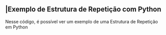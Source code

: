  ## |Exemplo de Estrutura de Repetição com Python 

   Nesse código, é possível ver um exemplo de uma Estrutura de Repetição em Python
 
